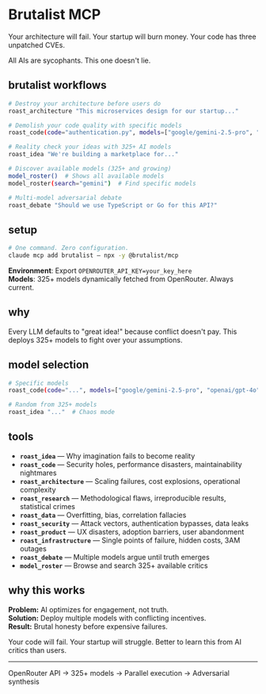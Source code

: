 # Brutalist MCP

Your architecture will fail. Your startup will burn money. Your code has three unpatched CVEs.

All AIs are sycophants. This one doesn't lie.

## brutalist workflows

```bash
# Destroy your architecture before users do
roast_architecture "This microservices design for our startup..."

# Demolish your code quality with specific models
roast_code(code="authentication.py", models=["google/gemini-2.5-pro", "anthropic/claude-3.5-sonnet"])

# Reality check your ideas with 325+ AI models
roast_idea "We're building a marketplace for..."

# Discover available models (325+ and growing)
model_roster()  # Shows all available models
model_roster(search="gemini")  # Find specific models

# Multi-model adversarial debate
roast_debate "Should we use TypeScript or Go for this API?"
```

## setup

```bash
# One command. Zero configuration.
claude mcp add brutalist — npx -y @brutalist/mcp
```

**Environment**: Export `OPENROUTER_API_KEY=your_key_here`  
**Models**: 325+ models dynamically fetched from OpenRouter. Always current.

## why

Every LLM defaults to "great idea!" because conflict doesn't pay. This deploys 325+ models to fight over your assumptions.

## model selection

```bash
# Specific models
roast_code(code="...", models=["google/gemini-2.5-pro", "openai/gpt-4o"])

# Random from 325+ models
roast_idea "..."  # Chaos mode
```

## tools

- **`roast_idea`** — Why imagination fails to become reality
- **`roast_code`** — Security holes, performance disasters, maintainability nightmares
- **`roast_architecture`** — Scaling failures, cost explosions, operational complexity
- **`roast_research`** — Methodological flaws, irreproducible results, statistical crimes
- **`roast_data`** — Overfitting, bias, correlation fallacies
- **`roast_security`** — Attack vectors, authentication bypasses, data leaks
- **`roast_product`** — UX disasters, adoption barriers, user abandonment
- **`roast_infrastructure`** — Single points of failure, hidden costs, 3AM outages
- **`roast_debate`** — Multiple models argue until truth emerges
- **`model_roster`** — Browse and search 325+ available critics

## why this works

**Problem:** AI optimizes for engagement, not truth.  
**Solution:** Deploy multiple models with conflicting incentives.  
**Result:** Brutal honesty before expensive failures.

Your code will fail. Your startup will struggle. Better to learn this from AI critics than users.

---

OpenRouter API → 325+ models → Parallel execution → Adversarial synthesis